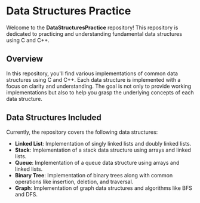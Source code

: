# Data Structures Practice

Welcome to the **DataStructuresPractice** repository! This repository is dedicated to practicing and understanding fundamental data structures using C and C++.

## Overview

In this repository, you'll find various implementations of common data structures using C and C++. Each data structure is implemented with a focus on clarity and understanding. The goal is not only to provide working implementations but also to help you grasp the underlying concepts of each data structure.

## Data Structures Included

Currently, the repository covers the following data structures:

- **Linked List**: Implementation of singly linked lists and doubly linked lists.
- **Stack**: Implementation of a stack data structure using arrays and linked lists.
- **Queue**: Implementation of a queue data structure using arrays and linked lists.
- **Binary Tree**: Implementation of binary trees along with common operations like insertion, deletion, and traversal.
- **Graph**: Implementation of graph data structures and algorithms like BFS and DFS.